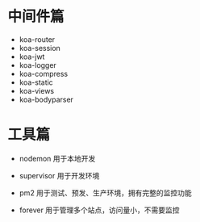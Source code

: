 # 中间件篇
* koa-router
* koa-session
* koa-jwt
* koa-logger
* koa-compress
* koa-static
* koa-views
* koa-bodyparser

# 工具篇
* nodemon 用于本地开发
* supervisor  用于开发环境

* pm2 用于测试、预发、生产环境，拥有完整的监控功能
* forever  用于管理多个站点，访问量小，不需要监控